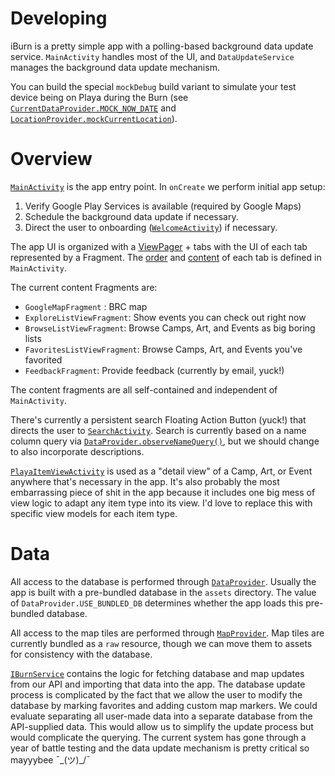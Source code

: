 # Developing

iBurn is a pretty simple app with a polling-based background data update service.
`MainActivity` handles most of the UI, and  `DataUpdateService` manages the
background data update mechanism.

You can build the special `mockDebug` build variant to simulate your test device
being on Playa during the Burn (see [`CurrentDataProvider.MOCK_NOW_DATE`](https://github.com/Burning-Man-Earth/iBurn-Android/blob/345b8df09620b1fede7ad4649a068e7dc9f61982/iBurn/src/main/java/com/gaiagps/iburn/CurrentDateProvider.java#L15-L15) and [`LocationProvider.mockCurrentLocation`](https://github.com/Burning-Man-Earth/iBurn-Android/blob/211c133f6ade747b2d9f0644972eac64f83fd0da/iBurn/src/main/java/com/gaiagps/iburn/location/LocationProvider.java#L97-L97)).

# Overview

[`MainActivity`](https://github.com/Burning-Man-Earth/iBurn-Android/blob/master/iBurn/src/main/java/com/gaiagps/iburn/activity/MainActivity.java) is the app entry point.
In `onCreate` we perform initial app setup:

1. Verify Google Play Services is available (required by Google Maps)
2. Schedule the background data update if necessary.
3. Direct the user to onboarding ([`WelcomeActivity`](https://github.com/Burning-Man-Earth/iBurn-Android/blob/master/iBurn/src/main/java/com/gaiagps/iburn/activity/WelcomeActivity.java)) if necessary.

The app UI is organized with a [ViewPager](https://developer.android.com/reference/android/support/v4/view/ViewPager.html) + tabs with the UI of each tab represented by a Fragment.
The [order](https://github.com/Burning-Man-Earth/iBurn-Android/blob/9968f1a0acb8d3a470123fc2ad0d3510d9587c47/iBurn/src/main/java/com/gaiagps/iburn/activity/MainActivity.java#L90...L97) and [content](https://github.com/Burning-Man-Earth/iBurn-Android/blob/9968f1a0acb8d3a470123fc2ad0d3510d9587c47/iBurn/src/main/java/com/gaiagps/iburn/activity/MainActivity.java#L301-L305) of each tab is defined in `MainActivity`.

The current content Fragments are:

 + `GoogleMapFragment` : BRC map
 + `ExploreListViewFragment`: Show events you can check out right now
 + `BrowseListViewFragment`: Browse Camps, Art, and Events as big boring lists
 + `FavoritesListViewFragment`: Browse Camps, Art, and Events you've favorited
 + `FeedbackFragment`: Provide feedback (currently by email, yuck!)

The content fragments are all self-contained and independent of `MainActivity`.

There's currently a persistent search Floating Action Button (yuck!) that
directs the user to [`SearchActivity`](https://github.com/Burning-Man-Earth/iBurn-Android/blob/8cb6414628959b16531f108778781e7a8c51795b/iBurn/src/main/java/com/gaiagps/iburn/activity/SearchActivity.java).
Search is currently based on a name column query via [`DataProvider.observeNameQuery()`](https://github.com/Burning-Man-Earth/iBurn-Android/blob/5f99b17e70c3080dc0780c74d7e7dc5933865293/iBurn/src/main/java/com/gaiagps/iburn/database/DataProvider.java#L305-L305),
but we should change to also incorporate descriptions.

[`PlayaItemViewActivity`](https://github.com/Burning-Man-Earth/iBurn-Android/blob/44b30e369ef438df9899280c78688cbaed2a5d20/iBurn/src/main/java/com/gaiagps/iburn/activity/PlayaItemViewActivity.java) is used as a "detail view" of a Camp, Art, or Event
anywhere that's necessary in the app. It's also probably the most embarrassing piece of shit in the app because it
includes one big mess of view logic to adapt any item type into its view. I'd love to replace this with
specific view models for each item type.

# Data

All access to the database is performed through [`DataProvider`](https://github.com/Burning-Man-Earth/iBurn-Android/blob/5f99b17e70c3080dc0780c74d7e7dc5933865293/iBurn/src/main/java/com/gaiagps/iburn/database/DataProvider.java).
Usually the app is built with a pre-bundled database in the `assets` directory. The
value of `DataProvider.USE_BUNDLED_DB` determines whether the app loads this pre-bundled
database.

All access to the map tiles are performed through [`MapProvider`](https://github.com/Burning-Man-Earth/iBurn-Android/blob/a1d070833fc5522f9ad9d07d8ad60bbcda50ed2a/iBurn/src/main/java/com/gaiagps/iburn/database/MapProvider.java).
Map tiles are currently bundled as a `raw` resource, though we can move them to assets for consistency with the database.

[`IBurnService`](https://github.com/Burning-Man-Earth/iBurn-Android/blob/2bb84fc96ef259abafea65af35cce2c8aa3f212b/iBurn/src/main/java/com/gaiagps/iburn/api/IBurnService.java) contains the logic
for fetching database and map updates from our API and importing that data into the app.
The database update process is complicated by the fact that we allow the user to modify the database by
marking favorites and adding custom map markers. We could evaluate separating all user-made data into a separate
database from the API-supplied data. This would allow us to simplify the update process but would
complicate the querying. The current system has gone through a year of battle testing and
the data update mechanism is pretty critical so mayyybee  ¯\_(ツ)_/¯

